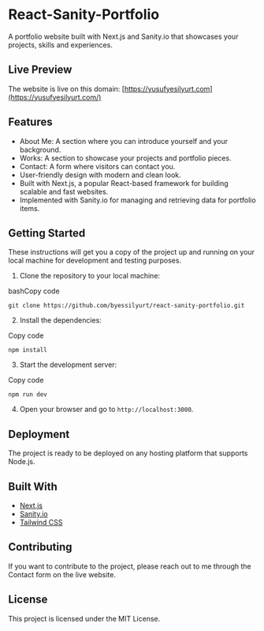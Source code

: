 # React-Sanity-Portfolio

A portfolio website built with Next.js and Sanity.io that showcases your projects, skills and experiences.

## Live Preview

The website is live on this domain: [https://yusufyesilyurt.com](https://yusufyesilyurt.com/)

## Features

-   About Me: A section where you can introduce yourself and your background.
-   Works: A section to showcase your projects and portfolio pieces.
-   Contact: A form where visitors can contact you.
-   User-friendly design with modern and clean look.
-   Built with Next.js, a popular React-based framework for building scalable and fast websites.
-   Implemented with Sanity.io for managing and retrieving data for portfolio items.

## Getting Started

These instructions will get you a copy of the project up and running on your local machine for development and testing purposes.

1.  Clone the repository to your local machine:

bashCopy code

`git clone https://github.com/byessilyurt/react-sanity-portfolio.git` 

2.  Install the dependencies:

Copy code

`npm install` 

3.  Start the development server:

Copy code

`npm run dev` 

4.  Open your browser and go to `http://localhost:3000`.

## Deployment

The project is ready to be deployed on any hosting platform that supports Node.js.

## Built With

-   [Next.js](https://nextjs.org/)
-   [Sanity.io](https://sanity.io/)
-   [Tailwind CSS](https://tailwindcss.com/)

## Contributing

If you want to contribute to the project, please reach out to me through the Contact form on the live website.

## License

This project is licensed under the MIT License.
